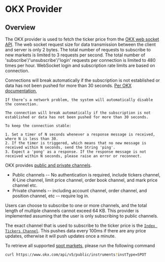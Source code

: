 # OKX Provider

## Overview

The OKX provider is used to fetch the ticker price from the [OKX web socket API](https://www.okx.com/docs-v5/en/#overview-websocket-overview). The web socket request size for data transmission between the client and server is only 2 bytes. The total number of requests to subscribe to new markets is limited to 3 requests per second. The total number of 'subscribe'/'unsubscribe'/'login' requests per connection is limited to 480 times per hour. WebSocket login and subscription rate limits are based on connection.

Connections will break automatically if the subscription is not established or data has not been pushed for more than 30 seconds. [Per OKX documentation](https://www.okx.com/docs-v5/en/#overview-websocket-overview),

```text
If there’s a network problem, the system will automatically disable the connection.

The connection will break automatically if the subscription is not established or data has not been pushed for more than 30 seconds.

To keep the connection stable:

1. Set a timer of N seconds whenever a response message is received, where N is less than 30.
2. If the timer is triggered, which means that no new message is received within N seconds, send the String 'ping'.
3. Expect a 'pong' as a response. If the response message is not received within N seconds, please raise an error or reconnect.
```

OKX provides [public and private channels](https://www.okx.com/docs-v5/en/?shell#overview-websocket-subscribe). 

* Public channels -- No authentication is required, include tickers channel, K-Line channel, limit price channel, order book channel, and mark price channel etc.
* Private channels -- including account channel, order channel, and position channel, etc -- require log in.

Users can choose to subscribe to one or more channels, and the total length of multiple channels cannot exceed 64 KB. This provider is implemented assuming that the user is only subscribing to public channels.

The exact channel that is used to subscribe to the ticker price is the [`Index Tickers Channel`](https://www.okx.com/docs-v5/en/?shell#public-data-websocket-index-tickers-channel). This pushes data every 100ms if there are any price updates, otherwise it will push updates once a minute.

To retrieve all supported [spot markets](https://www.okx.com/docs-v5/en/?shell#public-data-rest-api-get-instruments), please run the following command

```bash
curl https://www.okx.com/api/v5/public/instruments?instType=SPOT
```
